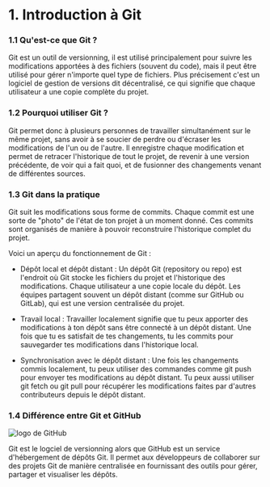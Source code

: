 # 1. Introduction à Git

### 1.1 Qu'est-ce que Git ?

Git est un outil de versionning, il est utilisé principalement pour suivre les modifications apportées à des fichiers (souvent du code), mais il peut être utilisé pour gérer n'importe quel type de fichiers. Plus précisement c'est un logiciel de gestion de versions dit décentralisé, ce qui signifie que chaque utilisateur a une copie complète du projet.

### 1.2 Pourquoi utiliser Git ?

Git permet donc à plusieurs personnes de travailler simultanément sur le même projet, sans avoir à se soucier de perdre ou d'écraser les modifications de l'un ou de l'autre. Il enregistre chaque modification et permet de retracer l'historique de tout le projet, de revenir à une version précédente, de voir qui a fait quoi, et de fusionner des changements venant de différentes sources.

### 1.3 Git dans la pratique

Git suit les modifications sous forme de commits. Chaque commit est une sorte de "photo" de l'état de ton projet à un moment donné. Ces commits sont organisés de manière à pouvoir reconstruire l'historique complet du projet.

Voici un aperçu du fonctionnement de Git :

- Dépôt local et dépôt distant :
  Un dépôt Git (repository ou repo) est l'endroit où Git stocke les fichiers du projet et l'historique des modifications. Chaque utilisateur a une copie locale du dépôt.
  Les équipes partagent souvent un dépôt distant (comme sur GitHub ou GitLab), qui est une version centralisée du projet.

- Travail local :
  Travailler localement signifie que tu peux apporter des modifications à ton dépôt sans être connecté à un dépôt distant.
  Une fois que tu es satisfait de tes changements, tu les commits pour sauvegarder tes modifications dans l'historique local.

- Synchronisation avec le dépôt distant :
  Une fois les changements commis localement, tu peux utiliser des commandes comme git push pour envoyer tes modifications au dépôt distant.
  Tu peux aussi utiliser git fetch ou git pull pour récupérer les modifications faites par d'autres contributeurs depuis le dépôt distant.

### 1.4 Différence entre Git et GitHub

![logo de GitHub](https://devops.ruicoelho.pt/assets/images/github/github-logo.png)

Git est le logciel de versionning alors que GitHub est un service d'hébergement de dépôts Git.
Il permet aux développeurs de collaborer sur des projets Git de manière centralisée en fournissant des outils pour gérer, partager et visualiser les dépôts.

